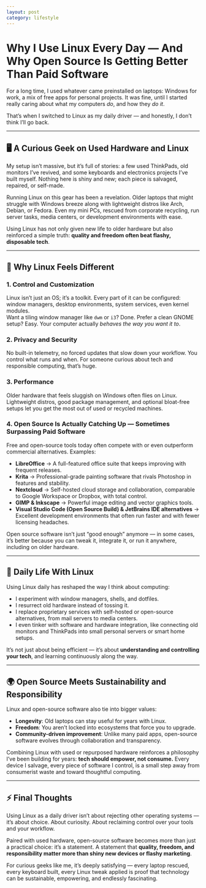 ```yaml
---
layout: post
category: lifestyle
---
```


# Why I Use Linux Every Day — And Why Open Source Is Getting Better Than Paid Software

For a long time, I used whatever came preinstalled on laptops: Windows for work, a mix of free apps for personal projects. It was fine, until I started really caring about what my computers *do*, and how they *do it*.  

That’s when I switched to Linux as my daily driver — and honestly, I don’t think I’ll go back.

---

## 🖥️ A Curious Geek on Used Hardware and Linux

My setup isn’t massive, but it’s full of stories: a few used ThinkPads, old monitors I’ve revived, and some keyboards and electronics projects I’ve built myself. Nothing here is shiny and new; each piece is salvaged, repaired, or self-made.  

Running Linux on this gear has been a revelation. Older laptops that might struggle with Windows breeze along with lightweight distros like Arch, Debian, or Fedora. Even my mini PCs, rescued from corporate recycling, run server tasks, media centers, or development environments with ease.  

Using Linux has not only given new life to older hardware but also reinforced a simple truth: **quality and freedom often beat flashy, disposable tech**.

---

## 🌟 Why Linux Feels Different

### 1. **Control and Customization**
Linux isn’t just an OS; it’s a toolkit. Every part of it can be configured: window managers, desktop environments, system services, even kernel modules.  
Want a tiling window manager like `dwm` or `i3`? Done. Prefer a clean GNOME setup? Easy. Your computer actually *behaves the way you want it to*.  

### 2. **Privacy and Security**
No built-in telemetry, no forced updates that slow down your workflow. You control what runs and when. For someone curious about tech and responsible computing, that’s huge.  

### 3. **Performance**
Older hardware that feels sluggish on Windows often flies on Linux. Lightweight distros, good package management, and optional bloat-free setups let you get the most out of used or recycled machines.  

### 4. **Open Source Is Actually Catching Up — Sometimes Surpassing Paid Software**
Free and open-source tools today often compete with or even outperform commercial alternatives. Examples:

- **LibreOffice** → A full-featured office suite that keeps improving with frequent releases.  
- **Krita** → Professional-grade painting software that rivals Photoshop in features and stability.  
- **Nextcloud** → Self-hosted cloud storage and collaboration, comparable to Google Workspace or Dropbox, with total control.  
- **GIMP & Inkscape** → Powerful image editing and vector graphics tools.  
- **Visual Studio Code (Open Source Build) & JetBrains IDE alternatives** → Excellent development environments that often run faster and with fewer licensing headaches.  

Open source software isn’t just “good enough” anymore — in some cases, it’s better because you can tweak it, integrate it, or run it anywhere, including on older hardware.

---

## 🔧 Daily Life With Linux

Using Linux daily has reshaped the way I think about computing:

- I experiment with window managers, shells, and dotfiles.  
- I resurrect old hardware instead of tossing it.  
- I replace proprietary services with self-hosted or open-source alternatives, from mail servers to media centers.  
- I even tinker with software and hardware integration, like connecting old monitors and ThinkPads into small personal servers or smart home setups.  

It’s not just about being efficient — it’s about **understanding and controlling your tech**, and learning continuously along the way.

---

## 🌍 Open Source Meets Sustainability and Responsibility

Linux and open-source software also tie into bigger values:

- **Longevity**: Old laptops can stay useful for years with Linux.  
- **Freedom**: You aren’t locked into ecosystems that force you to upgrade.  
- **Community-driven improvement**: Unlike many paid apps, open-source software evolves through collaboration and transparency.  

Combining Linux with used or repurposed hardware reinforces a philosophy I’ve been building for years: **tech should empower, not consume.** Every device I salvage, every piece of software I control, is a small step away from consumerist waste and toward thoughtful computing.

---

## ⚡ Final Thoughts

Using Linux as a daily driver isn’t about rejecting other operating systems — it’s about choice. About curiosity. About reclaiming control over your tools and your workflow.  

Paired with used hardware, open-source software becomes more than just a practical choice: it’s a statement. A statement that **quality, freedom, and responsibility matter more than shiny new devices or flashy marketing**.  

For curious geeks like me, it’s deeply satisfying — every laptop rescued, every keyboard built, every Linux tweak applied is proof that technology can be sustainable, empowering, and endlessly fascinating.
